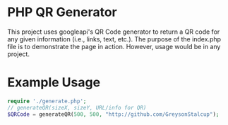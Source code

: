 # PHP QR Generator
This project uses googleapi's QR Code generator to return a QR code for any given information (i.e., links, text, etc.).
The purpose of the index.php file is to demonstrate the page in action. However, usage would be in any project. 

# Example Usage
```php
require './generate.php';
// generateQR(sizeX, sizeY, URL/info for QR)
$QRCode = generateQR(500, 500, "http://github.com/GreysonStalcup");

```